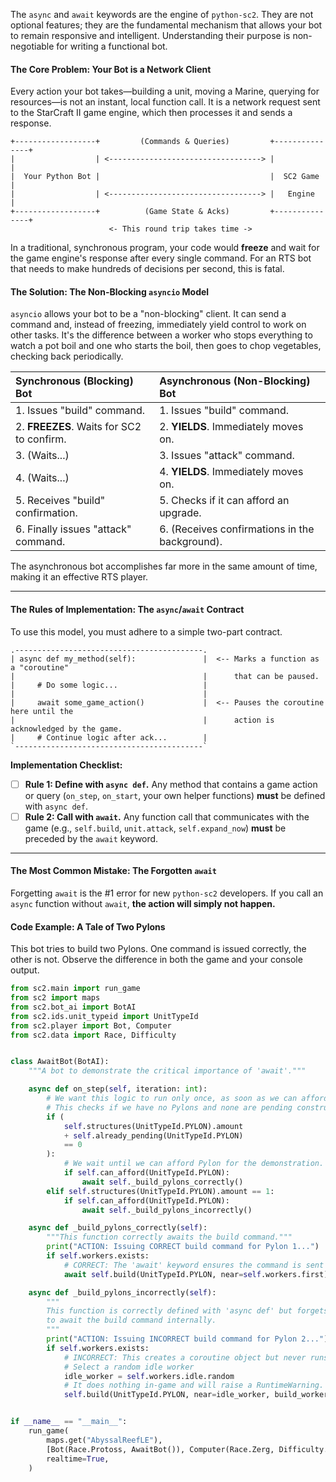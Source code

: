 The `async` and `await` keywords are the engine of `python-sc2`. They are not optional features; they are the fundamental mechanism that allows your bot to remain responsive and intelligent. Understanding their purpose is non-negotiable for writing a functional bot.

#### **The Core Problem: Your Bot is a Network Client**

Every action your bot takes—building a unit, moving a Marine, querying for resources—is not an instant, local function call. It is a network request sent to the StarCraft II game engine, which then processes it and sends a response.

```
+------------------+         (Commands & Queries)         +---------------+
|                  | <----------------------------------> |               |
|  Your Python Bot |                                      |  SC2 Game     |
|                  | <----------------------------------> |   Engine      |
+------------------+          (Game State & Acks)         +---------------+
                      <- This round trip takes time ->
```

In a traditional, synchronous program, your code would **freeze** and wait for the game engine's response after every single command. For an RTS bot that needs to make hundreds of decisions per second, this is fatal.

#### **The Solution: The Non-Blocking `asyncio` Model**

`asyncio` allows your bot to be a "non-blocking" client. It can send a command and, instead of freezing, immediately yield control to work on other tasks. It's the difference between a worker who stops everything to watch a pot boil and one who starts the boil, then goes to chop vegetables, checking back periodically.

| Synchronous (Blocking) Bot | Asynchronous (Non-Blocking) Bot |
| :--- | :--- |
| 1. Issues "build" command. | 1. Issues "build" command. |
| 2. **FREEZES**. Waits for SC2 to confirm. | 2. **YIELDS**. Immediately moves on. |
| 3. (Waits...) | 3. Issues "attack" command. |
| 4. (Waits...) | 4. **YIELDS**. Immediately moves on. |
| 5. Receives "build" confirmation. | 5. Checks if it can afford an upgrade. |
| 6. Finally issues "attack" command. | 6. (Receives confirmations in the background). |

The asynchronous bot accomplishes far more in the same amount of time, making it an effective RTS player.

---

#### **The Rules of Implementation: The `async`/`await` Contract**

To use this model, you must adhere to a simple two-part contract.

```
.------------------------------------------.
| async def my_method(self):               |  <-- Marks a function as a "coroutine"
|                                          |      that can be paused.
|     # Do some logic...                   |
|                                          |
|     await some_game_action()             |  <-- Pauses the coroutine here until the
|                                          |      action is acknowledged by the game.
|     # Continue logic after ack...        |
`------------------------------------------`
```

**Implementation Checklist:**
-   [ ] **Rule 1: Define with `async def`.** Any method that contains a game action or query (`on_step`, `on_start`, your own helper functions) **must** be defined with `async def`.
-   [ ] **Rule 2: Call with `await`.** Any function call that communicates with the game (e.g., `self.build`, `unit.attack`, `self.expand_now`) **must** be preceded by the `await` keyword.

---

#### **The Most Common Mistake: The Forgotten `await`**

Forgetting `await` is the #1 error for new `python-sc2` developers.
If you call an `async` function without `await`, **the action will simply not happen.**


#### **Code Example: A Tale of Two Pylons**

This bot tries to build two Pylons. One command is issued correctly, the other is not. Observe the difference in both the game and your console output.

```python
from sc2.main import run_game
from sc2 import maps
from sc2.bot_ai import BotAI
from sc2.ids.unit_typeid import UnitTypeId
from sc2.player import Bot, Computer
from sc2.data import Race, Difficulty


class AwaitBot(BotAI):
    """A bot to demonstrate the critical importance of 'await'."""

    async def on_step(self, iteration: int):
        # We want this logic to run only once, as soon as we can afford the Pylons.
        # This checks if we have no Pylons and none are pending construction.
        if (
            self.structures(UnitTypeId.PYLON).amount
            + self.already_pending(UnitTypeId.PYLON)
            == 0
        ):
            # We wait until we can afford Pylon for the demonstration.
            if self.can_afford(UnitTypeId.PYLON):
                await self._build_pylons_correctly()
        elif self.structures(UnitTypeId.PYLON).amount == 1:
            if self.can_afford(UnitTypeId.PYLON):
                await self._build_pylons_incorrectly()

    async def _build_pylons_correctly(self):
        """This function correctly awaits the build command."""
        print("ACTION: Issuing CORRECT build command for Pylon 1...")
        if self.workers.exists:
            # CORRECT: The 'await' keyword ensures the command is sent and processed.
            await self.build(UnitTypeId.PYLON, near=self.workers.first)

    async def _build_pylons_incorrectly(self):
        """
        This function is correctly defined with 'async def' but forgets
        to await the build command internally.
        """
        print("ACTION: Issuing INCORRECT build command for Pylon 2...")
        if self.workers.exists:
            # INCORRECT: This creates a coroutine object but never runs it.
            # Select a random idle worker
            idle_worker = self.workers.idle.random
            # It does nothing in-game and will raise a RuntimeWarning.
            self.build(UnitTypeId.PYLON, near=idle_worker, build_worker=idle_worker)


if __name__ == "__main__":
    run_game(
        maps.get("AbyssalReefLE"),
        [Bot(Race.Protoss, AwaitBot()), Computer(Race.Zerg, Difficulty.Easy)],
        realtime=True,
    )
```

